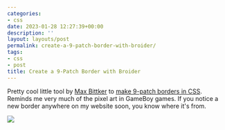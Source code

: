 ```yaml
---
categories:
- css
date: 2023-01-28 12:27:39+00:00
description: ''
layout: layouts/post
permalink: create-a-9-patch-border-with-broider/
tags:
- css
- post
title: Create a 9-Patch Border with Broider
---
```


Pretty cool little tool by [Max Bittker](https://maxbittker.com/) to [make 9-patch borders in CSS](https://maxbittker.github.io/broider/). Reminds me very much of the pixel art in GameBoy games. If you notice a new border anywhere on my website soon, you know where it's from.

<img src="https://chrishannah.me/images/2023/01/Screenshot-2023-01-28-at-12.26.12.png">
